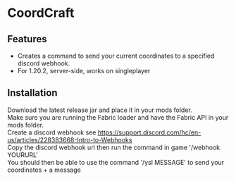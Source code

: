 # CoordCraft
## Features

- Creates a command to send your current coordinates to a specified discord webhook.
- For 1.20.2, server-side, works on singleplayer

## Installation

Download the latest release jar and place it in your mods folder. 
<br>
Make sure you are running the Fabric loader and have the Fabric API in your mods folder. <br>
Create a discord webhook see https://support.discord.com/hc/en-us/articles/228383668-Intro-to-Webhooks
<br>
Copy the discord webhook url then run the command in game '/webhook YOURURL'
<br>
You should then be able to use the command '/ysl MESSAGE' to send your coordinates + a message
